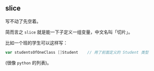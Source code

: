 ## slice

写不动了先空着。

简而言之 `slice` 就是能一下子定义一组变量，中文名叫「切片」。

比如一个班的学生可以这样写：

```go
var studentsOfOneClass []Student	// 用了前面定义的 Student 类型
```

(很像 `python` 的列表)。